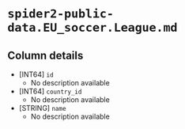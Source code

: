 # `spider2-public-data.EU_soccer.League.md`

## Column details

* [INT64]    `id`
  - No description available
* [INT64]    `country_id`
  - No description available
* [STRING]    `name`
  - No description available

